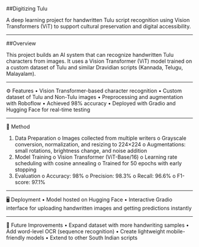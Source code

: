 ##Digitizing Tulu

A deep learning project for handwritten Tulu script recognition using Vision Transformers (ViT) to support cultural preservation and digital accessibility.
________________________________________
##Overview

This project builds an AI system that can recognize handwritten Tulu characters from images.
It uses a Vision Transformer (ViT) model trained on a custom dataset of Tulu and similar Dravidian scripts (Kannada, Telugu, Malayalam).
________________________________________
⚙ Features
•	Vision Transformer-based character recognition
•	Custom dataset of Tulu and Non-Tulu images
•	Preprocessing and augmentation with Roboflow
•	Achieved 98% accuracy
•	Deployed with Gradio and Hugging Face for real-time testing
________________________________________
🧠 Method
1.	Data Preparation
o	Images collected from multiple writers
o	Grayscale conversion, normalization, and resizing to 224×224
o	Augmentations: small rotations, brightness change, and noise addition
2.	Model Training
o	Vision Transformer (ViT-Base/16)
o	Learning rate scheduling with cosine annealing
o	Trained for 50 epochs with early stopping
3.	Evaluation
o	Accuracy: 98%
o	Precision: 98.3%
o	Recall: 96.6%
o	F1-score: 97.1%
________________________________________
🖥 Deployment
•	Model hosted on Hugging Face
•	Interactive Gradio interface for uploading handwritten images and getting predictions instantly
________________________________________
🔮 Future Improvements
•	Expand dataset with more handwriting samples
•	Add word-level OCR (sequence recognition)
•	Create lightweight mobile-friendly models
•	Extend to other South Indian scripts
